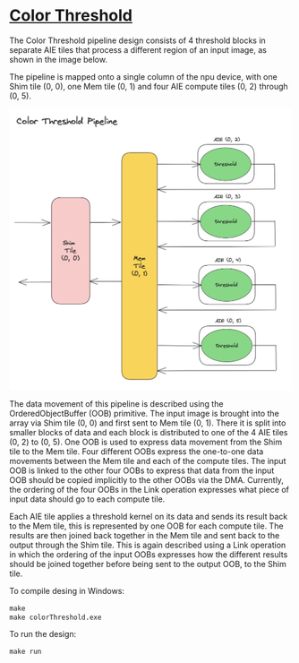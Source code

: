 <!---//===- README.md --------------------------*- Markdown -*-===//
//
// This file is licensed under the Apache License v2.0 with LLVM Exceptions.
// See https://llvm.org/LICENSE.txt for license information.
// SPDX-License-Identifier: Apache-2.0 WITH LLVM-exception
//
// Copyright (C) 2022, Advanced Micro Devices, Inc.
// 
//===----------------------------------------------------------------------===//-->

# <ins>Color Threshold</ins>

The Color Threshold pipeline design consists of 4 threshold blocks in separate AIE tiles that process a different region of an input image, as shown in the image below.

The pipeline is mapped onto a single column of the npu device, with one Shim tile (0, 0), one Mem tile (0, 1) and four AIE compute tiles (0, 2) through (0, 5). 

<p align="center">
  <img
    src="./color_threshold_pipeline.png"
    width="750">
</p>

The data movement of this pipeline is described using the OrderedObjectBuffer (OOB) primitive. The input image is brought into the array via Shim tile (0, 0) and first sent to Mem tile (0, 1). There it is split into smaller blocks of data and each block is distributed to one of the 4 AIE tiles (0, 2) to (0, 5). One OOB is used to express data movement from the Shim tile to the Mem tile. Four different OOBs express the one-to-one data movements between the Mem tile and each of the compute tiles. The input OOB is linked to the other four OOBs to express that data from the input OOB should be copied implicitly to the other OOBs via the DMA. Currently, the ordering of the four OOBs in the Link operation expresses what piece of input data should go to each compute tile.

Each AIE tile applies a threshold kernel on its data and sends its result back to the Mem tile, this is represented by one OOB for each compute tile. The results are then joined back together in the Mem tile and sent back to the output through the Shim tile. This is again described using a Link operation in which the ordering of the input OOBs expresses how the different results should be joined together before being sent to the output OOB, to the Shim tile.

To compile desing in Windows:
```
make
make colorThreshold.exe
```

To run the design:
```
make run
```
